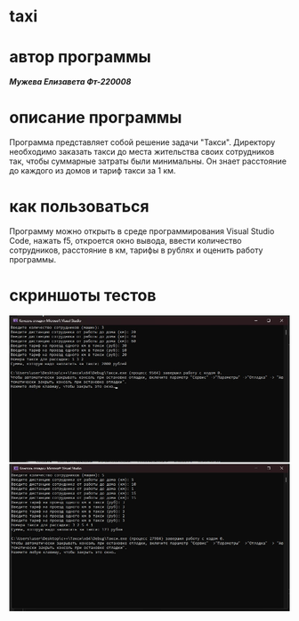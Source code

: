# taxi
# автор программы
***Мужева Елизавета Фт-220008***
# описание программы
Программа представляет собой решение задачи "Такси". Директору необходимо заказать такси до места жительства своих сотрудников так, чтобы суммарные затраты были минимальны. Он знает расстояние до каждого из домов и тариф такси за 1 км.
# как пользоваться
Программу можно открыть в среде программирования Visual Studio Code, нажать f5, откроется окно вывода, ввести количество сотрудников, расстояние в км, тарифы в рублях и оценить работу программы.
# скриншоты тестов
![alt text](https://github.com/El1zavetaa/taxi/blob/main/тест%201.jpg)
![alt text](https://github.com/El1zavetaa/taxi/blob/main/тест%202.jpg)
